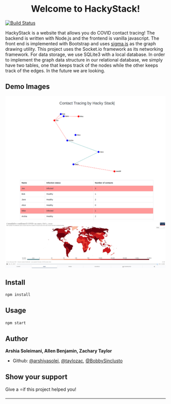 <h1 align="center">Welcome to HackyStack!</h1>
<p>

   [![Build Status](https://travis-ci.org/arshiyasolei/hafte-cards.svg?branch=master)](https://travis-ci.org/arshiyasolei/hafte-cards)
</p>

HackyStack is a website that allows you do COVID contact tracing! The backend is written with Node.js and the frontend is vanilla javascript. The front end is implemented with Bootstrap and uses [sigma.js](https://github.com/jacomyal/sigma.js) as the graph drawing utility. This project uses the Socket.io framework as its networking framework. For data storage, we use SQLite3 with a local database. In order to implement the graph data structure in our relational database, we simply have two tables, one that keeps track of the nodes while the other keeps track of the edges. In the future we are looking.

## Demo Images
![Alt text](img/main_img.png "Graph")
![Alt text](img/second_img.png "Map")

## Install


```sh
npm install
```

## Usage

```sh
npm start
```

## Author

**Arshia Soleimani, Allen Benjamin, Zachary Taylor**

* Github: [@arshiyasolei](https://github.com/arshiyasolei), [@taylozac](https://github.com/taylozac), [@BobbySinclusto](https://github.com/BobbySinclusto)

## Show your support

Give a ⭐️if this project helped you!

***
